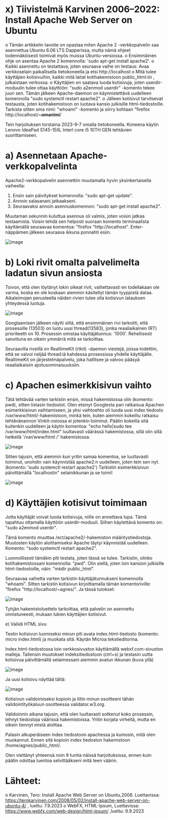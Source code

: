 # x) Tiivistelmä Karvinen 2006–2022: Install Apache Web Server on Ubuntu

o	Tämän artikkelin tavoite on opastaa miten Apache 2 -verkkopalvelin saa asennettua Ubuntu 6.06 LTS Dapperissa, mutta nämä ohjeet todennäköisesti toimivat myös muissa Ubuntu-versiossa.
o	Ensimmäinen ohje on asentaa Apache 2 komennolla: 'sudo apt-get install apache2'.
o	Kaikki asennettu on testattava, joten seuraava vaihe on testaus: Avaa verkkoselain paikallisella tietokoneella ja etsi http://localhost
o	Mitä tulee käyttäjien kotisivuihin, kaikki mitä laitat kotihakemistoon public_html:iin , julkaistaan verkossa.
o	Käyttäjien on saatava luoda kotisivuja, joten userdir-moduulin tulee ottaa käyttöön: "sudo a2enmod userdir" -komento tekee juuri sen. Tämän jälkeen Apache-daemon on käynnistettävä uudelleen komennolla "sudo systemctl restart apache2".
o	Jälleen kotisivut tarvitsevat testausta, joten kotihakemistoon on luotava kansio julkisille html-tiedostoille. Tarkista sitten oma nimi: "whoami" -komento ja siirry kohtaan "firefox http://localhost/~**omanimi**/


Tein harjoituksen torstaina 2023-9-7 omalla tietokoneella. Koneena käytin Lenovo IdeaPad S145-15IIL Interl core i5 10TH GEN tehtävien suorittamiseen.

# a) Asennetaan Apache-verkkopalvelinta

Apache2-verkkopalvelin asennettiin muutamalla hyvin yksinkertaisella vaiheella: 
1. Ensin sain päivitykset komennolla: "sudo apt-get update". 
2. Annoin salasanani jatkaakseni.
3. Seuraavaksi annoin asennuskomennon: "sudo apt-get install apache2". 

Muutaman sekunnin kuluttua asennus oli valmis, joten voisin jatkaa testaamista. Voisin tehdä sen helposti suoraan komento terminaalista käyttämällä seuraavaa komentoa: "firefox "http://localhost". Enter-näppäimen jälkeen seuraava ikkuna ponnahti esiin.

 
![image](https://github.com/AgnesDerzsenyi/linuxkurssi/assets/104454979/ab1511d4-9404-42c3-8946-013a224400c4)




# b) Loki rivit omalta palvelimelta ladatun sivun ansiosta

Toivon, että olen löytänyt lokin oikeat rivit, valitettavasti en todellakaan ole varma, koska en ole koskaan aiemmin käsitellyt tämän tyyppistä dataa. Aikaleimojen perusteella näiden rivien tulee olla kotisivun latauksen yhteydessä luotuja.

 ![image](https://github.com/AgnesDerzsenyi/linuxkurssi/assets/104454979/4fd07eb5-2cdd-4e32-b4f1-3cbf3b119437)


Googlaamisen jälkeen näytti siltä, että ensimmäinen rivi tarkoitti, että prosessille (13503) on luotu uusi thread(13583), jonka reaaliaikainen (RT) prioriteetti on 10. Prosessin omistaa käyttäjätunnus: '1000'. Rehellisesti sanottuna en oikein ymmärrä mitä se tarkoittaa.

Seuraavilla riveillä on RealtimeKit (rtkit) -daemon viestejä, joissa todettiin, että se valvoi neljää thread:iä kahdessa prosessissa yhdelle käyttäjälle. RealtimeKit on järjestelmäpalvelu, joka hallitsee ja valvoo pääsyä reaaliaikaisiin ajoitusominaisuuksiin.

# c) Apachen esimerkkisivun vaihto

Tätä tehtävää varten tarkistin ensin, missä hakemistossa olin (komento: pwd), sitten listasin tiedostot. Olen etsinyt Googlesta pari ratkaisua Apachen esimerkkisivun vaihtamiseen, ja yksi vaihtoehto oli luoda uusi index tiedosto /var/www/html/-hakemistoon, minkä tein, kuten aiemmin kokeiltu ratkaisu tehtävänannon Vinkit-osiossa ei jotenkin toiminut. Päätin kokeilla sitä kuitenkin uudelleen ja käytin komentoa: "echo hello|sudo tee /var/www/html/index.html" luultavasti väärässä hakemistossa, sillä olin sillä hetkellä '/var/www/html /' hakemistossa.

 
![image](https://github.com/AgnesDerzsenyi/linuxkurssi/assets/104454979/143e7682-d2be-4c1c-af6a-db5ba858caa9)


Sitten tajusin, että aiemmin kun yritin samaa komentoa, se luultavasti toiminut, unohdin vain käynnistää apache2:n uudelleen, joten tein sen nyt. (komento: 'sudo systemctl restart apache2') Tarkistin esimerkkisivun päivittämällä "localhostin" selainikkunan ja se toimi!

 ![image](https://github.com/AgnesDerzsenyi/linuxkurssi/assets/104454979/cf0bceb3-e7ee-4494-9ab8-271d44b90ec0)



# d) Käyttäjien kotisivut toimimaan

Jotta käyttäjät voivat luoda kotisivuja, niille on annettava lupa. Tämä tapahtuu ottamalla käyttöön userdir-moduuli. Siihen käytettävä komento on: "sudo a2enmod userdir".

Tämä komento muuttaa /ect/apache2/-hakemiston määritystiedostoja. Muutosten käytön aloittamiseksi Apache täytyi käynnistää uudelleen. Komento: "sudo systemctl restart apache2".

Luonnollisesti tämäkin piti testata, joten tässä se tulee. Tarkistin, olinko kotihakemistossani komennolla: "pwd". Olin siellä, joten loin kansion julkisille html-tiedostoille, näin: "mkdir public_html".

Seuraavaa vaihetta varten tarkistin käyttäjätunnukseni komennolla "whoami". Sitten tarkistin kotisivun kirjoittamalla tämän komentoriville: "firefox "http://localhost/~agnes/". Ja tässä tulokset:

 ![image](https://github.com/AgnesDerzsenyi/linuxkurssi/assets/104454979/f8319e1a-0e55-455d-9434-650a92c8df9e)



Tyhjän hakemistoluettelo tarkoittaa, että palvelin on asennettu onnistuneesti, mukaan lukien käyttäjien kotisivut.

e) Valiidi HTML sivu

Testin kotisivun luomiseksi minun piti avata index.html-tiedosto (komento: micro index.html) ja muokata sitä. Käytän Microa tekstieditorina.


Index.html-tiedostossa loin verkkosivuston käyttämällä webxf.com-sivuston malleja. Tallensin muutokset indeksitiedostoon (ctrl+s) ja testasin uutta kotisivua päivittämällä selaimessani aiemmin avatun ikkunan (kuva yllä)

 ![image](https://github.com/AgnesDerzsenyi/linuxkurssi/assets/104454979/a3d39863-f26e-4856-9ffb-e1a0611bcded)


Ja uusi kotisivu näyttää tältä:

 ![image](https://github.com/AgnesDerzsenyi/linuxkurssi/assets/104454979/24cfe678-35ea-4e9e-95a8-ee124f95e68d)



Kotisivun validoimiseksi kopioin ja liitin minun osoitteeni tähän validointityökaluun osoitteessa validator.w3.org.

Validoinnin aikana tajusin, että olen luultavasti sotkenut koko prosessin, tehnyt tiedostoja väärissä hakemistoissa. Yritin korjata virheitä, mutta en oikein tiennyt mistä aloittaa.

Palasin alkuperäiseen index tiedostoon apachessa ja kumosin, mitä olen muokannut. Ennen sitä kopioin index tiedoston hakemistoon /home/agnes/public_html/.

Olen viettänyt yhteensä noin 9 tuntia näissä harjoituksissa, ennen kuin päätin odottaa luentoa selvittääkseni mitä teen väärin.



# Lähteet:

o	Karvinen, Tero: Install Apache Web Server on Ubuntu,2008. Luettavissa: https://terokarvinen.com/2008/05/02/install-apache-web-server-on-ubuntu-4/ , luettu: 7.9.2023
o	WebFX, HTML-Ipsum, Luettavissa: https://www.webfx.com/web-design/html-ipsum/ ,luettu: 9.9.2023

